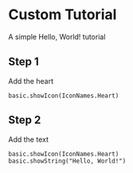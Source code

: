 # Custom Tutorial
A simple Hello, World! tutorial
## Step 1
Add the heart
``` blocks
basic.showIcon(IconNames.Heart)
```

## Step 2
Add the text
``` blocks
basic.showIcon(IconNames.Heart)
basic.showString("Hello, World!")
```
